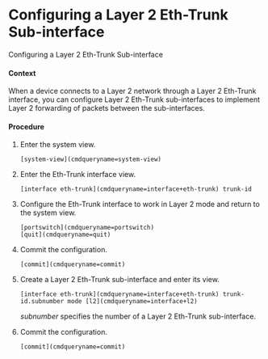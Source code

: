 Configuring a Layer 2 Eth-Trunk Sub-interface
=============================================

Configuring a Layer 2 Eth-Trunk Sub-interface

#### Context

When a device connects to a Layer 2 network through a Layer 2 Eth-Trunk interface, you can configure Layer 2 Eth-Trunk sub-interfaces to implement Layer 2 forwarding of packets between the sub-interfaces.


#### Procedure

1. Enter the system view.
   
   
   ```
   [system-view](cmdqueryname=system-view)
   ```
2. Enter the Eth-Trunk interface view.
   
   
   ```
   [interface eth-trunk](cmdqueryname=interface+eth-trunk) trunk-id
   ```
3. Configure the Eth-Trunk interface to work in Layer 2 mode and return to the system view.
   
   
   ```
   [portswitch](cmdqueryname=portswitch)
   [quit](cmdqueryname=quit)
   ```
4. Commit the configuration.
   
   
   ```
   [commit](cmdqueryname=commit)
   ```
5. Create a Layer 2 Eth-Trunk sub-interface and enter its view.
   
   
   ```
   [interface eth-trunk](cmdqueryname=interface+eth-trunk) trunk-id.subnumber mode [l2](cmdqueryname=interface+l2)
   ```
   
   *subnumber* specifies the number of a Layer 2 Eth-Trunk sub-interface.
6. Commit the configuration.
   
   
   ```
   [commit](cmdqueryname=commit)
   ```